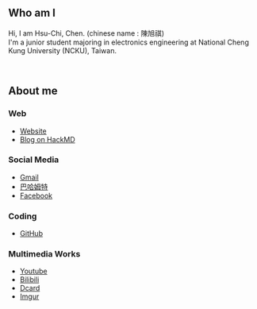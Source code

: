 ## Who am I
Hi, I am Hsu-Chi, Chen. (chinese name : 陳旭祺) <br>
I'm a junior student majoring in electronics engineering at National Cheng Kung University (NCKU), Taiwan.

<br>

## About me
### Web
- [Website](https://hsuchichen.github.io/)
- [Blog on HackMD](https://hackmd.io/@HsuChiChen/content)

### Social Media
- [Gmail](mailto:chenneil90121@gmail.com)
- [巴哈姆特](https://wall.gamer.com.tw/user.php?userId=n050470)
- [Facebook](https://www.facebook.com/profile.php?id=100005460241673)

### Coding
- [GitHub](https://github.com/HsuChiChen)

### Multimedia Works
- [Youtube](https://www.youtube.com/channel/UCs0LPL6-zqSfE8a5llk24bg)
- [Bilibili](https://space.bilibili.com/1447797468/video)
- [Dcard](https://www.dcard.tw/@chenneil90121)
- [Imgur](https://imgur.com/user/HsuChiChen/posts)

